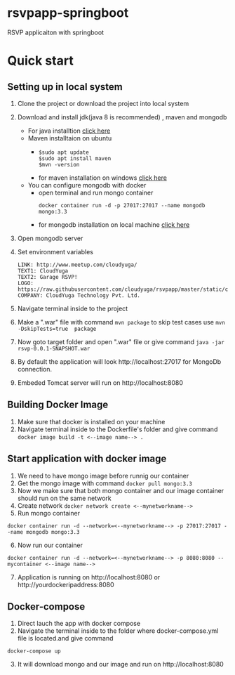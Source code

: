 # rsvpapp-springboot
RSVP applicaiton with springboot
# Quick start
 ## Setting up in local system
 1. Clone the project or download the project into local system
 2. Download and install jdk(java 8 is recommended) , maven and mongodb
    - For java installtion [click here](https://data-flair.training/blogs/install-java/)
    - Maven installtaion on ubuntu
      - ```
        $sudo apt update
        $sudo apt install maven
        $mvn -version
        ```
       - for maven installation on windows [click here](https://howtodoinjava.com/maven/how-to-install-maven-on-windows/)
    - You can configure mongodb with docker 
      - open terminal and run mongo container 
        ```
        docker container run -d -p 27017:27017 --name mongodb mongo:3.3
        ```
      - for mongodb installation on local machine [click here](https://docs.mongodb.com/manual/administration/install-community/)
    
    
 3. Open mongodb server
 4. Set environment variables
    ```
    LINK: http://www.meetup.com/cloudyuga/
    TEXT1: CloudYuga 
    TEXT2: Garage RSVP!
    LOGO: https://raw.githubusercontent.com/cloudyuga/rsvpapp/master/static/cloudyuga.png
    COMPANY: CloudYuga Technology Pvt. Ltd.
    ```
 5. Navigate terminal inside to the project
 6. Make a ".war" file with command
    `mvn package` to skip test cases use `mvn -DskipTests=true  package`
 7. Now goto target folder and open ".war" file or give command
    `java -jar rsvp-0.0.1-SNAPSHOT.war`
 8. By default the application will look http://localhost:27017 for MongoDb connection. 
 9. Embeded Tomcat server will run on http://localhost:8080
## Building Docker Image
 1. Make sure that docker is installed on your machine
 2. Navigate terminal inside to the Dockerfile's folder and give command
   `docker image build -t <--image name--> .`
 
 ## Start application with docker image
 1. We need to have mongo image before runnig our container
 2. Get the mongo image with command
   `docker pull mongo:3.3`
 3. Now we make sure that both mongo container and our image container should run on the same network
 4. Create network
   `docker network create <--mynetworkname-->`
 5. Run mongo container 
   ```
   docker container run -d --network=<--mynetworkname--> -p 27017:27017 --name mongodb mongo:3.3
   ```
 6. Now run our container 
   ```
   docker container run -d --network=<--mynetworkname--> -p 8080:8080 --mycontainer <--image name-->
   ```
 7. Application is running on http://localhost:8080 or http://yourdockeripaddress:8080
 
## Docker-compose
1. Direct lauch the app with docker compose
2. Navigate the terminal inside to the folder where docker-compose.yml file is located.and give command
  ```
  docker-compose up
  ``` 
3. It will download mongo and our image and run on http://localhost:8080
